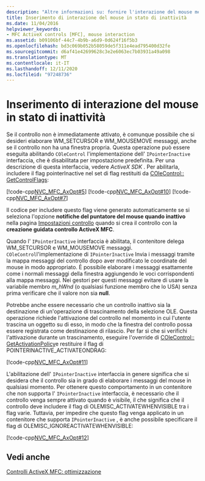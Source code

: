 ```yaml
---
description: "Altre informazioni su: fornire l'interazione del mouse mentre è inattiva"
title: Inserimento di interazione del mouse in stato di inattività
ms.date: 11/04/2016
helpviewer_keywords:
- MFC ActiveX controls [MFC], mouse interaction
ms.assetid: b09106bf-44c7-4b9b-a6d9-0d624f16f5b3
ms.openlocfilehash: bd3c069b052b58059de5f311e4ead795400d32fe
ms.sourcegitcommit: d6af41e42699628c3e2e6063ec7b03931a49a098
ms.translationtype: MT
ms.contentlocale: it-IT
ms.lasthandoff: 12/11/2020
ms.locfileid: "97248736"
---
```

# <a name="providing-mouse-interaction-while-inactive"></a>Inserimento di interazione del mouse in stato di inattività

Se il controllo non è immediatamente attivato, è comunque possibile che si desideri elaborare WM_SETCURSOR e WM_MOUSEMOVE messaggi, anche se il controllo non ha una finestra propria. Questa operazione può essere eseguita abilitando `COleControl` l'implementazione dell' `IPointerInactive` interfaccia, che è disabilitata per impostazione predefinita. Per una descrizione di questa interfaccia, vedere *ActiveX SDK* . Per abilitarla, includere il flag pointerInactive nel set di flag restituiti da [COleControl:: GetControlFlags](../mfc/reference/colecontrol-class.md#getcontrolflags):

[!code-cpp[NVC_MFC_AxOpt#5](../mfc/codesnippet/cpp/providing-mouse-interaction-while-inactive_1.cpp)]
[!code-cpp[NVC_MFC_AxOpt#10](../mfc/codesnippet/cpp/providing-mouse-interaction-while-inactive_2.cpp)]
[!code-cpp[NVC_MFC_AxOpt#7](../mfc/codesnippet/cpp/providing-mouse-interaction-while-inactive_3.cpp)]

Il codice per includere questo flag viene generato automaticamente se si seleziona l'opzione **notifiche del puntatore del mouse quando inattivo** nella pagina [Impostazioni controllo](../mfc/reference/control-settings-mfc-activex-control-wizard.md) quando si crea il controllo con la **creazione guidata controllo ActiveX MFC**.

Quando l' `IPointerInactive` interfaccia è abilitata, il contenitore delega WM_SETCURSOR e WM_MOUSEMOVE messaggi. `COleControl`l'implementazione di `IPointerInactive` Invia i messaggi tramite la mappa messaggi del controllo dopo aver modificato le coordinate del mouse in modo appropriato. È possibile elaborare i messaggi esattamente come i normali messaggi della finestra aggiungendo le voci corrispondenti alla mappa messaggi. Nei gestori per questi messaggi evitare di usare la variabile membro *m_hWnd* (o qualsiasi funzione membro che lo USA) senza prima verificare che il valore non sia **null**.

Potrebbe anche essere necessario che un controllo inattivo sia la destinazione di un'operazione di trascinamento della selezione OLE. Questa operazione richiede l'attivazione del controllo nel momento in cui l'utente trascina un oggetto su di esso, in modo che la finestra del controllo possa essere registrata come destinazione di rilascio. Per far sì che si verifichi l'attivazione durante un trascinamento, eseguire l'override di [COleControl:: GetActivationPolicy](../mfc/reference/colecontrol-class.md#getactivationpolicy)e restituire il flag di POINTERINACTIVE_ACTIVATEONDRAG:

[!code-cpp[NVC_MFC_AxOpt#11](../mfc/codesnippet/cpp/providing-mouse-interaction-while-inactive_4.cpp)]

L'abilitazione dell' `IPointerInactive` interfaccia in genere significa che si desidera che il controllo sia in grado di elaborare i messaggi del mouse in qualsiasi momento. Per ottenere questo comportamento in un contenitore che non supporta l' `IPointerInactive` interfaccia, è necessario che il controllo venga sempre attivato quando è visibile, il che significa che il controllo deve includere il flag di OLEMISC_ACTIVATEWHENVISIBLE tra i flag varie. Tuttavia, per impedire che questo flag venga applicato in un contenitore che supporta `IPointerInactive` , è anche possibile specificare il flag di OLEMISC_IGNOREACTIVATEWHENVISIBLE:

[!code-cpp[NVC_MFC_AxOpt#12](../mfc/codesnippet/cpp/providing-mouse-interaction-while-inactive_5.cpp)]

## <a name="see-also"></a>Vedi anche

[Controlli ActiveX MFC: ottimizzazione](../mfc/mfc-activex-controls-optimization.md)
